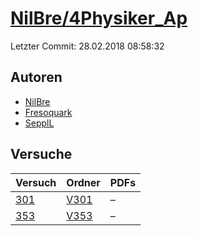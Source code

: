 # [NilBre/4Physiker_Ap](https://github.com/NilBre/4Physiker_Ap)

Letzter Commit: 28.02.2018 08:58:32

## Autoren
- [NilBre](https://github.com/NilBre)
- [Fresoquark](https://github.com/Fresoquark)
- [SepplL](https://github.com/SepplL)

## Versuche

|        Versuch         |                            Ordner                             |PDFs|
|------------------------|---------------------------------------------------------------|----|
|[301](../../versuch/301)|[V301](https://github.com/NilBre/4Physiker_Ap/tree/master/V301)|–   |
|[353](../../versuch/353)|[V353](https://github.com/NilBre/4Physiker_Ap/tree/master/V353)|–   |
